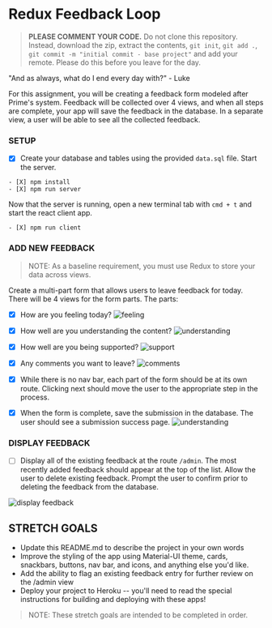 # Redux Feedback Loop

> **PLEASE COMMENT YOUR CODE.** Do not clone this repository. Instead, download the zip, extract the contents, `git init`, `git add .`, `git commit -m "initial commit - base project"` and add your remote. Please do this before you leave for the day.

"And as always, what do I end every day with?" - Luke


 For this assignment, you will be creating a feedback form modeled after Prime's system. Feedback will be collected over 4 views, and when all steps are complete, your app will save the feedback in the database. In a separate view, a user will be able to see all the collected feedback. 

### SETUP

- [X] Create your database and tables using the provided `data.sql` file. Start the server.

```
- [X] npm install
- [X] npm run server
```

Now that the server is running, open a new terminal tab with `cmd + t` and start the react client app.

```
- [X] npm run client
```

### ADD NEW FEEDBACK

> NOTE: As a baseline requirement, you must use Redux to store your data across views.

Create a multi-part form that allows users to leave feedback for today. 
There will be 4 views for the form parts.
The parts:
- [X]  How are you feeling today?
![feeling](wireframes/page-one.png)
- [X]  How well are you understanding the content?
![understanding](wireframes/page-two.png)
- [X]  How well are you being supported?
![support](wireframes/page-three.png)
- [X]  Any comments you want to leave?
![comments](wireframes/page-four.png)

- [X] While there is no nav bar, each part of the form should be at its own route. Clicking next should move the user to the appropriate step in the process.

- [X]  When the form is complete, save the submission in the database. The user should see a submission success page.
 ![understanding](wireframes/page-five.png)

### DISPLAY FEEDBACK

- [ ] Display all of the existing feedback at the route `/admin`. The most recently added feedback should appear at the top of the list. Allow the user to delete existing feedback. Prompt the user to confirm prior to deleting the feedback from the database.

![display feedback](wireframes/admin.png)

## STRETCH GOALS

- Update this README.md to describe the project in your own words
- Improve the styling of the app using Material-UI theme, cards, snackbars, buttons, nav bar, and icons, and anything else you'd like.
- Add the ability to flag an existing feedback entry for further review on the /admin view
- Deploy your project to Heroku -- you'll need to read the special instructions for building and deploying with these apps! 


> NOTE: These stretch goals are intended to be completed in order.